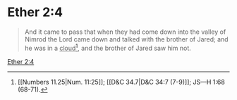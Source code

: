 # Ether 2:4

> And it came to pass that when they had come down into the valley of Nimrod the Lord came down and talked with the brother of Jared; and he was in a <u>cloud</u>[^a], and the brother of Jared saw him not.

[Ether 2:4](https://www.churchofjesuschrist.org/study/scriptures/bofm/ether/2?lang=eng&id=p4#p4)


[^a]: [[Numbers 11.25|Num. 11:25]]; [[D&C 34.7|D&C 34:7 (7-9)]]; JS—H 1:68 (68-71).
